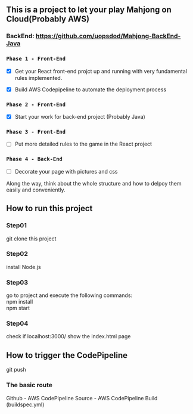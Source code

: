 
## This is a project to let your play Mahjong on Cloud(Probably AWS)
### BackEnd: https://github.com/uopsdod/Mahjong-BackEnd-Java

### `Phase 1 - Front-End`

- [x] Get your React front-end projct up and running with very fundamental rules implemented.

- [x] Build AWS Codepipeline to automate the deployment process

### `Phase 2 - Front-End`

- [x] Start your work for back-end project (Probably Java)

### `Phase 3 - Front-End`

- [ ] Put more detailed rules to the game in the React project

### `Phase 4 - Back-End`

- [ ] Decorate your page with pictures and css 
  

Along the way, think about the whole structure and how to delpoy them easily and conveniently.


## How to run this project 

### Step01 
git clone this project

### Step02
install Node.js 

### Step03 
go to project and execute the following commands:  
npm install  
npm start  

### Step04
check if localhost:3000/ show the index.html page

## How to trigger the CodePipeline 
git push 
### The basic route 
Github - AWS CodePipeline Source - AWS CodePipeline Build (buildspec.yml)
